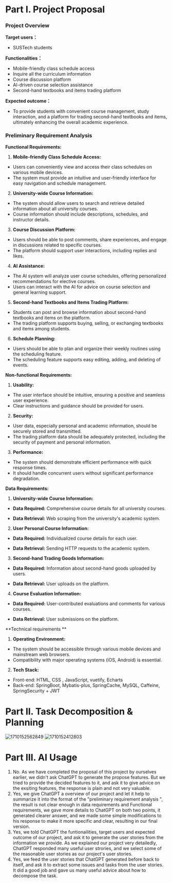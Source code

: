 # Part Ⅰ. Project Proposal

### Project Overview

**Target users：**

- SUSTech students

**Functionalities：**

- Mobile-friendly class schedule access
- Inquire all the curriculum information
- Course discussion platform
- AI-driven course selection assistance
- Second-hand textbooks and items trading platform 

**Expected outcome：**

- To provide students with convenient course management, study interaction, and a platform for trading second-hand textbooks and items, ultimately enhancing the overall academic experience.

  

### Preliminary Requirement Analysis

 **Functional Requirements:**

1. **Mobile-friendly Class Schedule Access:**
  - Users can conveniently view and access their class schedules on various mobile devices.
  - The system must provide an intuitive and user-friendly interface for easy navigation and schedule management.
2. **University-wide Course Information:**
  - The system should allow users to search and retrieve detailed information about all university courses.
  - Course information should include descriptions, schedules, and instructor details.
3. **Course Discussion Platform:**
  - Users should be able to post comments, share experiences, and engage in discussions related to specific courses.
  - The platform should support user interactions, including replies and likes.
4. **AI Assistance:**
  - The AI system will analyze user course schedules, offering personalized recommendations for elective courses.
  - Users can interact with the AI for advice on course selection and general learning support.
5. **Second-hand Textbooks and Items Trading Platform:**
  - Students can post and browse information about second-hand textbooks and items on the platform.
  - The trading platform supports buying, selling, or exchanging textbooks and items among students.
6. **Schedule Planning:**
  - Users should be able to plan and organize their weekly routines using the scheduling feature.
  - The scheduling feature supports easy editing, adding, and deleting of events.

**Non-functional Requirements:**

1. **Usability:**
  - The user interface should be intuitive, ensuring a positive and seamless user experience.
  - Clear instructions and guidance should be provided for users.
2. **Security:**
  - User data, especially personal and academic information, should be securely stored and transmitted.
  - The trading platform data should be adequately protected, including the security of payment and personal information.
3. **Performance:**
  - The system should demonstrate efficient performance with quick response times.
  - It should handle concurrent users without significant performance degradation.

**Data Requirements:**

1. **University-wide Course Information:**

 - **Data Required:** Comprehensive course details for all university courses.

 - **Data Retrieval:** Web scraping from the university's academic system.

2. **User Personal Course Information:**

 - **Data Required:** Individualized course details for each user.

 - **Data Retrieval:** Sending HTTP requests to the academic system.

3. **Second-hand Trading Goods Information:**

 - **Data Required:** Information about second-hand goods uploaded by users.

 - **Data Retrieval:** User uploads on the platform.

4. **Course Evaluation Information:**

 - **Data Required:** User-contributed evaluations and comments for various courses.

 - **Data Retrieval:** User submissions on the platform.

**Technical requirements **

1. **Operating Environment:**
  - The system should be accessible through various mobile devices and mainstream web browsers.
  - Compatibility with major operating systems (iOS, Android) is essential.
2. **Tech Stack:**
  - Front-end: HTML, CSS , JavaScript, vuetify, Echarts
  - Back-end: SpringBoot, Mybatis-plus, SpringCache, MySQL, Caffeine, SpringSecurity + JWT

# Part Ⅱ. Task Decomposition & Planning

![1710152562849](C:\Users\86181\AppData\Roaming\Typora\typora-user-images\1710152562849.png)
![1710152412803](C:\Users\86181\AppData\Roaming\Typora\typora-user-images\1710152412803.png)

# Part Ⅲ. AI Usage

1. No. As we have completed the proposal of this project by ourselves earlier, we didn't ask ChatGPT to generate the propose features. But we tried to provide the decided features to it, and ask it to give advice on the exsiting features, the response is plain and not very valuable.
2. Yes, we give ChatGPT a overview of our project and let it help to summarize it into the format of the "preliminary requirement analysis ", the result is not clear enough in data requirements and Functional requirements, we gave more details to ChatGPT on both two points, it generated clearer answer, and we made some simple modifications to his response to make it more specific and clear, resulting in our final version.
3. Yes, we told ChatGPT the funtionailities, target users and expected outcome of our project, and ask it to generate the user stories from the information we provide. As we explained our project very detailedly, ChatGPT responded many useful user strories, and we select some of the reasonable user stories as our project's user stories.
4. Yes, we feed the user stories that ChatGPT generated before back to itself, and ask it to extract some issues and tasks from the user stories. It did a good job and gave us many useful advice about how to decompose the task.